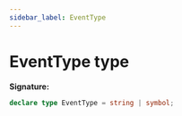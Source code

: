 ```yaml
---
sidebar_label: EventType
---
```


# EventType type

**Signature:**

```typescript
declare type EventType = string | symbol;
```
